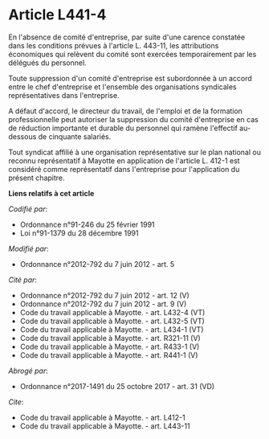 # Article L441-4

En l'absence de comité d'entreprise, par suite d'une carence constatée dans les conditions prévues à l'article L. 443-11, les
attributions économiques qui relèvent du comité sont exercées temporairement par les délégués du personnel. 

Toute suppression d'un comité d'entreprise est subordonnée à un accord entre le chef d'entreprise et l'ensemble des
organisations syndicales représentatives dans l'entreprise. 

A défaut d'accord, le directeur du travail, de l'emploi et de la formation professionnelle peut autoriser la suppression du
comité d'entreprise en cas de réduction importante et durable du personnel qui ramène l'effectif au-dessous de cinquante
salariés. 

Tout syndicat affilié à une organisation représentative sur le plan national ou reconnu représentatif à Mayotte en
application de l'article L. 412-1 est considéré comme représentatif dans l'entreprise pour l'application du présent chapitre.

**Liens relatifs à cet article**

_Codifié par_:

  - Ordonnance n°91-246 du 25 février 1991
  - Loi n°91-1379 du 28 décembre 1991

_Modifié par_:

  - Ordonnance n°2012-792 du 7 juin 2012 - art. 5

_Cité par_:

  - Ordonnance n°2012-792 du 7 juin 2012 - art. 12 (V)
  - Ordonnance n°2012-792 du 7 juin 2012 - art. 9 (V)
  - Code du travail applicable à Mayotte. - art. L432-4 (VT)
  - Code du travail applicable à Mayotte. - art. L432-5 (VT)
  - Code du travail applicable à Mayotte. - art. L434-1 (VT)
  - Code du travail applicable à Mayotte. - art. R321-11 (V)
  - Code du travail applicable à Mayotte. - art. R433-1 (V)
  - Code du travail applicable à Mayotte. - art. R441-1 (V)

_Abrogé par_:

  - Ordonnance n°2017-1491 du 25 octobre 2017 - art. 31 (VD)

_Cite_:

  - Code du travail applicable à Mayotte. - art. L412-1
  - Code du travail applicable à Mayotte. - art. L443-11
